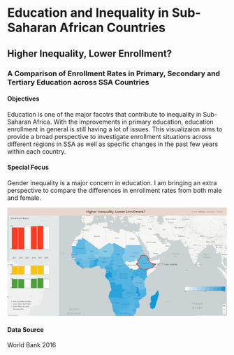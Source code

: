 # Education and Inequality in Sub-Saharan African Countries
## Higher Inequality, Lower Enrollment?
### A Comparison of Enrollment Rates in Primary, Secondary and Tertiary Education across SSA Countries

#### Objectives
Education is one of the major facotrs that contribute to inequality in Sub-Saharan Africa. With the improvements in primary education, education enrollment in general is still having a lot of issues.
This visualizaion aims to provide a broad perspective to investigate enrollment situations across different regions in SSA as well as specific changes in the past few years within each country. 

#### Special Focus 
Gender inequality is a major concern in education. I am bringing an extra perspective to compare the 
differences in enrollment rates from both male and female.

[![UNDP.png](UNDP.png)](https://ms-1-shiy918.c9users.io/FinalUNDP/index.html)

#### Data Source
World Bank 2016